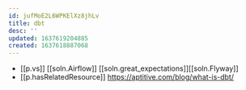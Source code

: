```yaml
---
id: jufMoE2L6WPKElXz8jhLv
title: dbt
desc: ''
updated: 1637619204885
created: 1637618887068
---
```




- [[p.vs]] [[soln.Airflow]] [[soln.great_expectations]][[soln.Flyway]]
- [[p.hasRelatedResource]] https://aptitive.com/blog/what-is-dbt/
